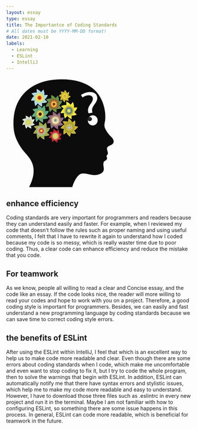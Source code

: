 ```yaml
---
layout: essay
type: essay
title: The Importantce of Coding Standards
# All dates must be YYYY-MM-DD format!
date: 2021-02-10
labels: 
  - Learning
  - ESLint
  - IntelliJ
---
```

<img class="ui medium left floated image" src="../images/equestion.jpeg">

## enhance efficiency
Coding standards are very important for programmers and readers because they can understand easily and faster. For example, when I reviewed my code that doesn’t follow the rules such as proper naming and using useful comments, I felt that I have to rewrite it again to understand how I coded because my code is so messy, which is really waster time due to poor coding. Thus, a clear code can enhance efficiency and reduce the mistake that you code.
## For teamwork 
As we know, people all willing to read a clear and Concise essay, and the code like an essay. If the code looks nice, the reader will more willing to read your codes and hope to work with you on a project. Therefore, a good coding style is important for programmers. Besides, we can easily and fast understand a new programming language by coding standards because we can save time to correct coding style errors.
## the benefits of ESLint 
After using the ESLint within IntelliJ, I feel that which is an excellent way to help us to make code more readable and clear. Even though there are some errors about coding standards when I code, which make me uncomfortable and even want to stop coding to fix it, but I try to code the whole program, then to solve the warnings that begin with ESLint. In addition, ESLint can automatically notify me that there have syntax errors and stylistic issues, which help me to make my code more readable and easy to understand. However, I have to download those three files such as .eslintrc in every new project  and run it in the terminal. Maybe I am not familiar with how to configuring ESLint, so something there are some issue happens in this process. In general, ESLint can code more readable, which is beneficial for teamwork in the future. 

